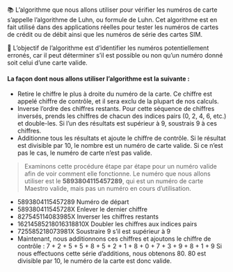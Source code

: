 📚 L’algorithme que nous allons utiliser pour vérifier les numéros de carte s’appelle l’algorithme de Luhn, ou formule de Luhn. Cet algorithme est en fait utilisé dans des applications réelles pour tester les numéros de cartes de crédit ou de débit ainsi que les numéros de série des cartes SIM.

🎯 L’objectif de l’algorithme est d’identifier les numéros potentiellement erronés, car il peut déterminer s’il est possible ou non qu’un numéro donné soit celui d’une carte valide.

#### La façon dont nous allons utiliser l’algorithme est la suivante :

- Retire le chiffre le plus à droite du numéro de la carte. Ce chiffre est appelé chiffre de contrôle, et il sera exclu de la plupart de nos calculs. 
- Inverse l’ordre des chiffres restants. Pour cette séquence de chiffres inversés, prends les chiffres de chacun des indices pairs (0, 2, 4, 6, etc.) et double-les. Si l’un des résultats est supérieur à 9, soustrais 9 à ces chiffres. 
- Additionne tous les résultats et ajoute le chiffre de contrôle. Si le résultat est divisible par 10, le nombre est un numéro de carte valide. Si ce n’est pas le cas, le numéro de carte n’est pas valide. 
  
> Examinons cette procédure étape par étape pour un numéro valide afin de voir comment elle fonctionne. Le numéro que nous allons utiliser est le **5893804115457289**, qui est un numéro de carte Maestro valide, mais pas un numéro en cours d’utilisation.

- 5893804115457289 Numéro de départ
- 589380411545728X Enlever le dernier chiffre
- 827545114083985X Inverser les chiffres restants
- 16214585218016318810X Doubler les chiffres aux indices pairs
- 725585218073981X Soustraire 9 s’il est supérieur à 9 
- Maintenant, nous additionnons ces chiffres et ajoutons le chiffre de contrôle :
7 + 2 + 5 + 5 + 8 + 5 + 2 + 1 + 8 + 0 + 7 + 3 + 9 + 8 + 1 + 9 
Si nous effectuons cette série d’additions, nous obtenons 80. 80 est divisible par 10, le numéro de la carte est donc valide.